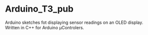 # Arduino_T3_pub
Arduino sketches fot displaying sensor readings on an OLED display. Written in C++ for Arduino µControlers.

